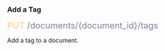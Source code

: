 <h3 className="h3-title">Add a Tag</h3>


<span style="color: #FFCD82;font-size: 20px">PUT</span><span style="color: #7D819E;font-size: 20px"> /documents/{document_id}/tags</span>

<p className="p-text">Add a tag to a document.</p>